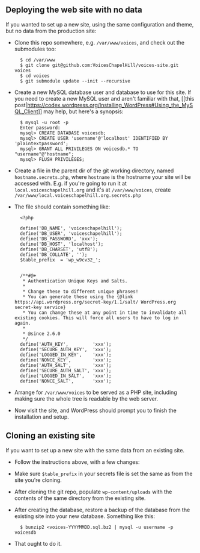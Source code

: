 Deploying the web site with no data
-----------------------------------

If you wanted to set up a new site, using the same configuration and theme, but
no data from the production site:

* Clone this repo somewhere, e.g. `/var/www/voices`, and check out the submodules too:

        $ cd /var/www
        $ git clone git@github.com:VoicesChapelHill/voices-site.git voices
        $ cd voices
        $ git submodule update --init --recursive

* Create a new MySQL database user and database to use for this site. If you need to create a new MySQL user and aren't familiar with that, [[this post|https://codex.wordpress.org/Installing_WordPress#Using_the_MySQL_Client]] may help, but here's a synopsis:

        $ mysql -u root -p
        Enter password:
        mysql> CREATE DATABASE voicesdb;
        mysql> CREATE USER 'username'@'localhost' IDENTIFIED BY 'plaintextpassword';
        mysql> GRANT ALL PRIVILEGES ON voicesdb.* TO "username"@"hostname";
        mysql> FLUSH PRIVILEGES;

* Create a file in the parent dir of the git working directory, named `hostname.secrets.php`,
  where `hostname` is the hostname your site will be accessed with. E.g. if you're going
  to run it at `local.voiceschapelhill.org` and it's at `/var/www/voices`, create
  `/var/www/local.voiceschapelhill.org.secrets.php`
* The file should contain something like:

        <?php

        define('DB_NAME', 'voiceschapelhill');
        define('DB_USER', 'voiceschapelhill');
        define('DB_PASSWORD', 'xxx');
        define('DB_HOST', 'localhost');
        define('DB_CHARSET', 'utf8');
        define('DB_COLLATE', '');
        $table_prefix  = 'wp_w9cv32_';


        /**#@+
         * Authentication Unique Keys and Salts.
         *
         * Change these to different unique phrases!
         * You can generate these using the {@link https://api.wordpress.org/secret-key/1.1/salt/ WordPress.org secret-key service}
         * You can change these at any point in time to invalidate all existing cookies. This will force all users to have to log in again.
         *
         * @since 2.6.0
         */
        define('AUTH_KEY',         'xxx');
        define('SECURE_AUTH_KEY',  'xxx');
        define('LOGGED_IN_KEY',    'xxx');
        define('NONCE_KEY',        'xxx');
        define('AUTH_SALT',        'xxx');
        define('SECURE_AUTH_SALT', 'xxx');
        define('LOGGED_IN_SALT',   'xxx');
        define('NONCE_SALT',       'xxx');

* Arrange for `/var/www/voices` to be served as a PHP site, including making sure the whole tree
  is readable by the web server.
* Now visit the site, and WordPress should prompt you to finish the installation
  and setup.

Cloning an existing site
------------------------

If you want to set up a new site with the same data from an existing site.

* Follow the instructions above, with a few changes:
* Make sure `$table_prefix` in your secrets file is set the same as from
  the site you're cloning.
* After cloning the git repo, populate `wp-content/uploads` with the contents
  of the same directory from the existing site.
* After creating the database, restore a backup of the database from the
  existing site into your new database. Something like this:

        $ bunzip2 <voices-YYYYMMDD.sql.bz2 | mysql -u username -p voicesdb

* That ought to do it.
